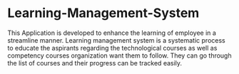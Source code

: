 # Learning-Management-System
This Application is developed to enhance the learning of employee in a streamline manner. Learning management system is a systematic process to educate the aspirants regarding the technological courses as well as competency courses organization want them to follow. They can go through the list of courses and their progress can be tracked easily.
